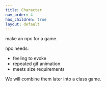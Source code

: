 ```yaml
---
title: Character
nav_order: 4
has_children: true
layout: default
---
```


make an npc for a game.

npc needs:
- feeling to evoke
- repeated gif animation
- meets size requirements

We will combine them later into a class game.
